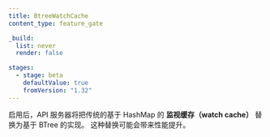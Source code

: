 ```yaml
---
title: BtreeWatchCache
content_type: feature_gate

_build:
  list: never
  render: false

stages:
  - stage: beta 
    defaultValue: true
    fromVersion: "1.32"
---
```


<!--
When enabled, the API server will replace the legacy HashMap-based _watch cache_
with a BTree-based implementation. This replacement may bring performance improvements.
-->
启用后，API 服务器将把传统的基于 HashMap 的 **监视缓存（watch cache）** 替换为基于 BTree 的实现。
这种替换可能会带来性能提升。
